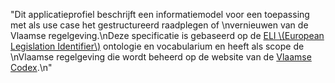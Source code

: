 "Dit applicatieprofiel beschrijft een informatiemodel voor een toepassing met als use case het gestructureerd raadplegen of \nvernieuwen van de Vlaamse regelgeving.\nDeze specificatie is gebaseerd op de [ELI \\(European Legislation Identifier\\)](https://eur-lex.europa.eu/eli-register/about.html) ontologie en vocabularium en heeft als scope de \nVlaamse regelgeving die wordt beheerd op de website van de [Vlaamse Codex](https://codex.vlaanderen.be/).\n"